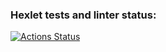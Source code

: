 ### Hexlet tests and linter status:
[![Actions Status](https://github.com/Nenavsegda/go-project-242/actions/workflows/hexlet-check.yml/badge.svg)](https://github.com/Nenavsegda/go-project-242/actions)